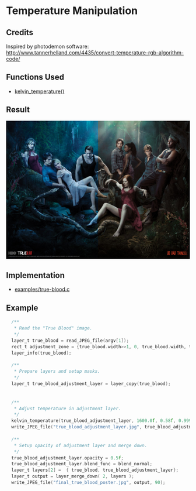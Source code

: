 # Temperature Manipulation

## Credits

Inspired by photodemon software:
  http://www.tannerhelland.com/4435/convert-temperature-rgb-algorithm-code/

## Functions Used

- [kelvin_temperature()](../../../kelvin_temp.c)

## Result

![Temperature Manipulation Result](../../../data/final_true_blood_poster.jpg)

## Implementation

* [examples/true-blood.c](../../../examples/true-blood.c)

## Example

```c
  /**
   * Read the "True Blood" image.
   */
  layer_t true_blood = read_JPEG_file(argv[1]);
  rect_t adjustment_zone = {true_blood.width>>1, 0, true_blood.width, true_blood.height};
  layer_info(true_blood);

  /**
   * Prepare layers and setup masks.
   */
  layer_t true_blood_adjustment_layer = layer_copy(true_blood);
 

  /**
   * Adjust temperature in adjustment layer.
   */
  kelvin_temperature(true_blood_adjustment_layer, 1600.0f, 0.58f, 0.9999f, adjustment_zone);
  write_JPEG_file("true_blood_adjustment_layer.jpg", true_blood_adjustment_layer, 90);

  /**
   * Setup opacity of adjustment layer and merge down.
   */
  true_blood_adjustment_layer.opacity = 0.5f;
  true_blood_adjustment_layer.blend_func = blend_normal;
  layer_t layers[2] =  { true_blood, true_blood_adjustment_layer};
  layer_t output = layer_merge_down( 2, layers );
  write_JPEG_file("final_true_blood_poster.jpg", output, 90);


```


